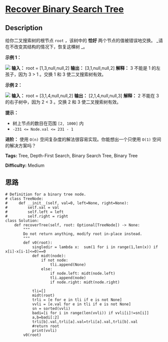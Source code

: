 # [Recover Binary Search Tree][title]

## Description

给你二叉搜索树的根节点 `root` ，该树中的 **恰好** 两个节点的值被错误地交换。 _请在不改变其结构的情况下，恢复这棵树  _。



**示例 1：**

![](https://assets.leetcode.com/uploads/2020/10/28/recover1.jpg)
            **输入：** root = [1,3,null,null,2]    **输出：** [3,1,null,null,2]    **解释：** 3 不能是 1 的左孩子，因为 3 > 1 。交换 1 和 3 使二叉搜索树有效。    

**示例 2：**

![](https://assets.leetcode.com/uploads/2020/10/28/recover2.jpg)
            **输入：** root = [3,1,4,null,null,2]    **输出：** [2,1,4,null,null,3]    **解释：** 2 不能在 3 的右子树中，因为 2 < 3 。交换 2 和 3 使二叉搜索树有效。



**提示：**

  * 树上节点的数目在范围 `[2, 1000]` 内
  * `-231 <= Node.val <= 231 - 1`



**进阶：** 使用 `O(n)` 空间复杂度的解法很容易实现。你能想出一个只使用 `O(1)` 空间的解决方案吗？


**Tags:** Tree, Depth-First Search, Binary Search Tree, Binary Tree

**Difficulty:** Medium

## 思路

``` python3
# Definition for a binary tree node.
# class TreeNode:
#     def __init__(self, val=0, left=None, right=None):
#         self.val = val
#         self.left = left
#         self.right = right
class Solution:
    def recoverTree(self, root: Optional[TreeNode]) -> None:
        """
        Do not return anything, modify root in-place instead.
        """
        def v0(root):
            singledir = lambda x:  sum(1 for i in range(1,len(x)) if x[i]-x[i-1]<=0)==0
            def midt(node):
                if not node: 
                    tli.append(None)
                else:
                    if node.left: midt(node.left)       
                    tli.append(node)      
                    if node.right: midt(node.right)  

            tli=[]   
            midt(root)     
            trli = [e for e in tli if e is not None] 
            vvli = [e.val for e in tli if e is not None] 
            sn = sorted(vvli)
            badi=[i for i in range(len(vvli)) if vvli[i]!=sn[i]]
            a,b=badi[:2]
            trli[b].val,trli[a].val=trli[a].val,trli[b].val
            #return root
            print(vvli)
        v0(root)        
```

[title]: https://leetcode-cn.com/problems/recover-binary-search-tree

